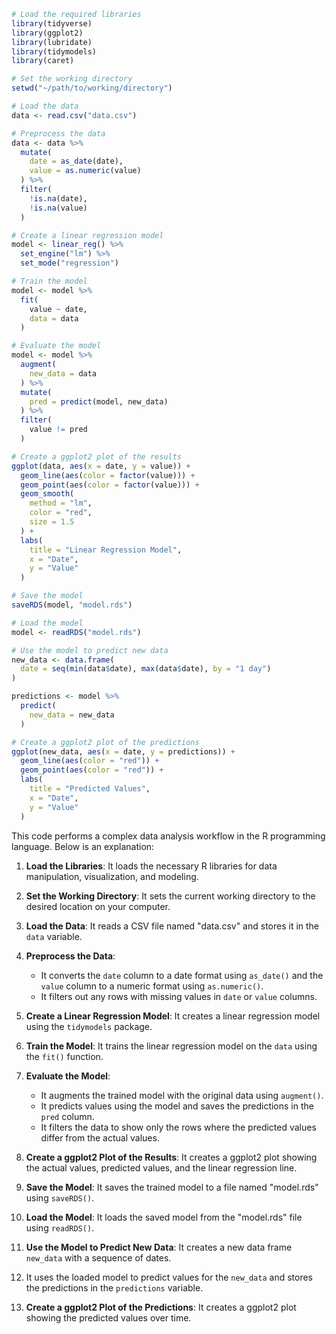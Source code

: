 ```r
# Load the required libraries
library(tidyverse)
library(ggplot2)
library(lubridate)
library(tidymodels)
library(caret)

# Set the working directory
setwd("~/path/to/working/directory")

# Load the data
data <- read.csv("data.csv")

# Preprocess the data
data <- data %>%
  mutate(
    date = as_date(date),
    value = as.numeric(value)
  ) %>%
  filter(
    !is.na(date),
    !is.na(value)
  )

# Create a linear regression model
model <- linear_reg() %>%
  set_engine("lm") %>%
  set_mode("regression")

# Train the model
model <- model %>%
  fit(
    value ~ date,
    data = data
  )

# Evaluate the model
model <- model %>%
  augment(
    new_data = data
  ) %>%
  mutate(
    pred = predict(model, new_data)
  ) %>%
  filter(
    value != pred
  )

# Create a ggplot2 plot of the results
ggplot(data, aes(x = date, y = value)) +
  geom_line(aes(color = factor(value))) +
  geom_point(aes(color = factor(value))) +
  geom_smooth(
    method = "lm",
    color = "red",
    size = 1.5
  ) +
  labs(
    title = "Linear Regression Model",
    x = "Date",
    y = "Value"
  )

# Save the model
saveRDS(model, "model.rds")

# Load the model
model <- readRDS("model.rds")

# Use the model to predict new data
new_data <- data.frame(
  date = seq(min(data$date), max(data$date), by = "1 day")
)

predictions <- model %>%
  predict(
    new_data = new_data
  )

# Create a ggplot2 plot of the predictions
ggplot(new_data, aes(x = date, y = predictions)) +
  geom_line(aes(color = "red")) +
  geom_point(aes(color = "red")) +
  labs(
    title = "Predicted Values",
    x = "Date",
    y = "Value"
  )
```

This code performs a complex data analysis workflow in the R programming language. Below is an explanation:

1. **Load the Libraries**: It loads the necessary R libraries for data manipulation, visualization, and modeling.


2. **Set the Working Directory**: It sets the current working directory to the desired location on your computer.


3. **Load the Data**: It reads a CSV file named "data.csv" and stores it in the `data` variable.


4. **Preprocess the Data**: 
   - It converts the `date` column to a date format using `as_date()` and the `value` column to a numeric format using `as.numeric()`.
   - It filters out any rows with missing values in `date` or `value` columns.


5. **Create a Linear Regression Model**: It creates a linear regression model using the `tidymodels` package.


6. **Train the Model**: It trains the linear regression model on the `data` using the `fit()` function.


7. **Evaluate the Model**: 
   - It augments the trained model with the original data using `augment()`.
   - It predicts values using the model and saves the predictions in the `pred` column.
   - It filters the data to show only the rows where the predicted values differ from the actual values.


8. **Create a ggplot2 Plot of the Results**: It creates a ggplot2 plot showing the actual values, predicted values, and the linear regression line.


9. **Save the Model**: It saves the trained model to a file named "model.rds" using `saveRDS()`.


10. **Load the Model**: It loads the saved model from the "model.rds" file using `readRDS()`.


11. **Use the Model to Predict New Data**: It creates a new data frame `new_data` with a sequence of dates.


12. It uses the loaded model to predict values for the `new_data` and stores the predictions in the `predictions` variable.


13. **Create a ggplot2 Plot of the Predictions**: It creates a ggplot2 plot showing the predicted values over time.
